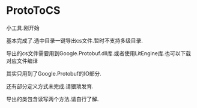 # ProtoToCS
小工具.刚开始

基本完成了.选中目录一键导出cs文件.暂时不支持多级目录.

导出的cs文件需要用到Google.Protobuf.dll库.或者使用LitEngine库.也可以下载对应文件编译

其实只用到了Google.Protobuf的IO部分.

还有部分定义方式未完成.请猥琐发育.

导出的类包含读写两个方法.请自行了解.